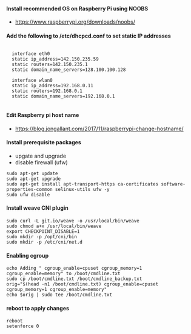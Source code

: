#### Install recommended OS on Raspberry Pi using NOOBS 
- https://www.raspberrypi.org/downloads/noobs/

#### Add the following to /etc/dhcpcd.conf to set static IP addresses
```

  interface eth0
  static ip_address=142.150.235.59
  static routers=142.150.235.1
  static domain_name_servers=128.100.100.128

  interface wlan0
  static ip_address=192.168.0.11
  static routers=192.168.0.1
  static domain_name_servers=192.168.0.1
  
  ```
  
  #### Edit Raspberry pi host name
  
  - https://blog.jongallant.com/2017/11/raspberrypi-change-hostname/
  
#### Install prerequisite packages 
  - upgate and upgrade
  - disable firewall (ufw)

```
sudo apt-get update
sudo apt-get upgrade
sudo apt-get install apt-transport-https ca-certificates software-properties-common selinux-utils ufw -y
sudo ufw disable
```

#### Install weave CNI plugin

```
sudo curl -L git.io/weave -o /usr/local/bin/weave
sudo chmod a+x /usr/local/bin/weave
export CHECKPOINT_DISABLE=1
sudo mkdir -p /opt/cni/bin
sudo mkdir -p /etc/cni/net.d
```
#### Enabling cgroup 

```
echo Adding " cgroup_enable=cpuset cgroup_memory=1 cgroup_enable=memory" to /boot/cmdline.txt
sudo cp /boot/cmdline.txt /boot/cmdline_backup.txt
orig="$(head -n1 /boot/cmdline.txt) cgroup_enable=cpuset cgroup_memory=1 cgroup_enable=memory"
echo $orig | sudo tee /boot/cmdline.txt

```

#### reboot to apply changes
```
reboot
setenforce 0

```
